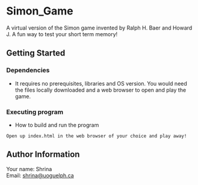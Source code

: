 # Simon_Game 
A virtual version of the Simon game invented by Ralph H. Baer and Howard J. A fun way to test your short term memory!

## Getting Started
### Dependencies

* It requires no prerequisites, libraries and OS version. You would need the files locally downloaded and a web browser to open and play the game.

### Executing program

* How to build and run the program
```
Open up index.html in the web browser of your choice and play away!
```

## Author Information
Your name: Shrina<br />
Email: shrina@uoguelph.ca
